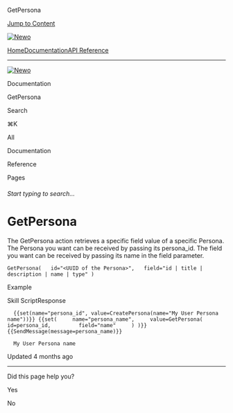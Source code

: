 GetPersona

[Jump to Content](#content)

[![Newo](https://files.readme.io/895bdeef8322f081f6d0f4507a17e414930dfddfddf1de452f458dc00698ca84-small-svgviewer-png-output_9.png)](/)

[Home](/)[Documentation](/docs)[API Reference](/reference)

* * *

[![Newo](https://files.readme.io/895bdeef8322f081f6d0f4507a17e414930dfddfddf1de452f458dc00698ca84-small-svgviewer-png-output_9.png)](/)

Documentation

GetPersona

Search

⌘K

All

Documentation

Reference

Pages

###### Start typing to search…

# GetPersona

The GetPersona aсtion retrieves a specific field value of a specific Persona. The Persona you want can be received by passing its persona\_id. The field you want can be received by passing its name in the field parameter.

`GetPersona(   id="<UUID of the Persona>",   field="id | title | description | name | type" )`

Example

Skill ScriptResponse

`   {{set(name="persona_id", value=CreatePersona(name="My User Persona name"))}} {{set(     name="persona_name",     value=GetPersona(         id=persona_id,         field="name"     ) )}} {{SendMessage(message=persona_name)}}   `

`   My User Persona name   `

  

Updated 4 months ago

* * *

Did this page help you?

Yes

No
